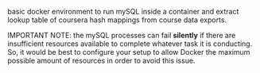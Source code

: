 basic docker environment to run mySQL inside a container and extract lookup table of coursera hash mappings from course data exports.

IMPORTANT NOTE: the mySQL processes can fail **silently** if there are insufficient resources available to complete whatever task it is conducting. So, it would be best to configure your setup to allow Docker the maximum possible amount of resources in order to avoid this issue.